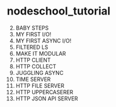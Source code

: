 nodeschool_tutorial
===================



2. BABY STEPS
3. MY FIRST I/O!
4. MY FIRST ASYNC I/O!
5. FILTERED LS
6. MAKE IT MODULAR
7. HTTP CLIENT
8. HTTP COLLECT
9. JUGGLING ASYNC
10. TIME SERVER
11. HTTP FILE SERVER
12. HTTP UPPERCASERER
13. HTTP JSON API SERVER
